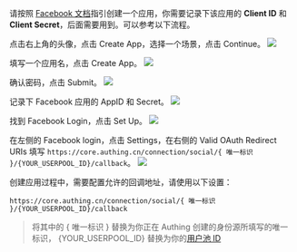 <IntegrationDetailCard title="在 Facebook 开发者平台创建应用">

请按照 [Facebook 文档](https://developers.facebook.com/docs/development/create-an-app)指引创建一个应用，你需要记录下该应用的 **Client ID** 和 **Client Secret**，后面需要用到。可以参考以下流程。

点击右上角的头像，点击 Create App，选择一个场景，点击 Continue。
![](~@imagesZhCn/connections/facebook/1.png)

填写一个应用名，点击 Create App。
![](~@imagesZhCn/connections/facebook/2.png)

确认密码，点击 Submit。
![](~@imagesZhCn/connections/facebook/3.png)

记录下 Facebook 应用的 AppID 和 Secret。
![](~@imagesZhCn/connections/facebook/facebook-app.png)

找到 Facebook Login，点击 Set Up。
![](~@imagesZhCn/connections/facebook/4.png)

在左侧的 Facebook login，点击 Settings，在右侧的 Valid OAuth Redirect URIs 填写 `https://core.authing.cn/connection/social/{ 唯一标识 }/{YOUR_USERPOOL_ID}/callback`。
![](~@imagesZhCn/connections/facebook/6.png)

创建应用过程中，需要配置允许的回调地址，请使用以下设置：

```
https://core.authing.cn/connection/social/{ 唯一标识 }/{YOUR_USERPOOL_ID}/callback
```

> 将其中的 { 唯一标识 } 替换为你正在 Authing 创建的身份源所填写的唯一标识， {YOUR_USERPOOL_ID} 替换为你的[用户池 ID](/guides/faqs/get-userpool-id-and-secret.md)

</IntegrationDetailCard>
